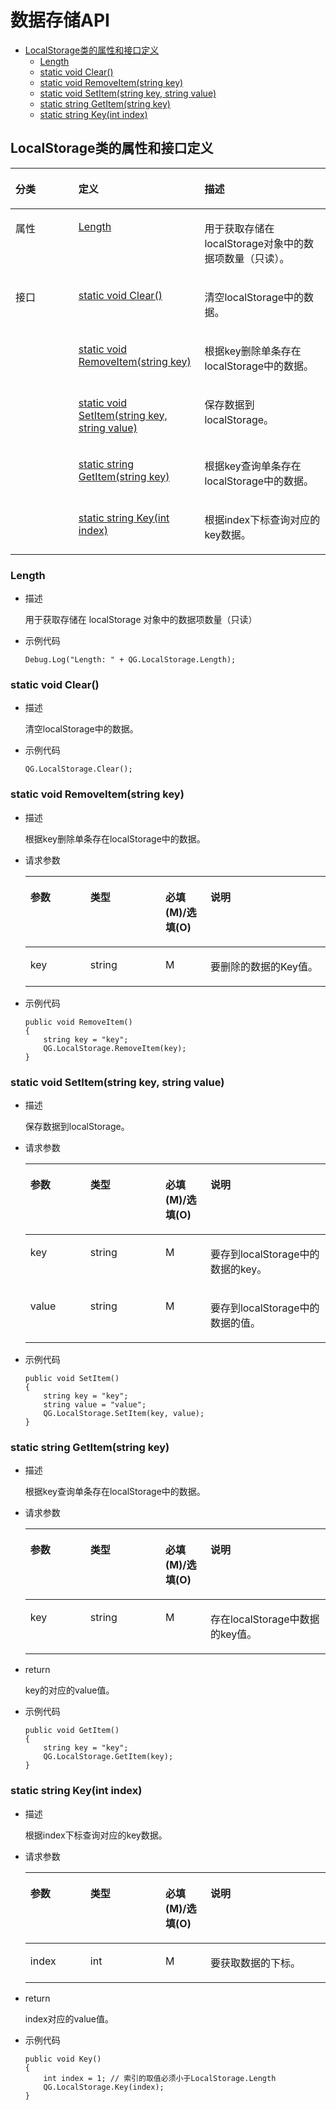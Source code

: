 # 数据存储API<a name="ZH-CN_TOPIC_0000001646566996"></a>

-   [LocalStorage类的属性和接口定义](#section75725131222)
    -   [Length](#section1697222151314)
    -   [static void Clear\(\)](#section2035405572817)
    -   [static void RemoveItem\(string key\)](#section1591718211292)
    -   [static void SetItem\(string key, string value\)](#section10159244102917)
    -   [static string GetItem\(string key\)](#section070295602911)
    -   [static string Key\(int index\)](#section1967251243017)

## LocalStorage类的属性和接口定义<a name="section75725131222"></a>

<a name="table12871118202312"></a>
<table><thead align="left"><tr id="row887161862317"><th class="cellrowborder" valign="top" width="20%" id="mcps1.1.4.1.1"><p id="p17784191719183"><a name="p17784191719183"></a><a name="p17784191719183"></a>分类</p>
</th>
<th class="cellrowborder" valign="top" width="40%" id="mcps1.1.4.1.2"><p id="p1087221813238"><a name="p1087221813238"></a><a name="p1087221813238"></a>定义</p>
</th>
<th class="cellrowborder" valign="top" width="40%" id="mcps1.1.4.1.3"><p id="p13872151862315"><a name="p13872151862315"></a><a name="p13872151862315"></a>描述</p>
</th>
</tr>
</thead>
<tbody><tr id="row1027385203615"><td class="cellrowborder" valign="top" width="20%" headers="mcps1.1.4.1.1 "><p id="p14784417181814"><a name="p14784417181814"></a><a name="p14784417181814"></a>属性</p>
</td>
<td class="cellrowborder" valign="top" width="40%" headers="mcps1.1.4.1.2 "><p id="p1343764061214"><a name="p1343764061214"></a><a name="p1343764061214"></a><a href="#section1697222151314">Length</a></p>
</td>
<td class="cellrowborder" valign="top" width="40%" headers="mcps1.1.4.1.3 "><p id="p943704010120"><a name="p943704010120"></a><a name="p943704010120"></a>用于获取存储在localStorage对象中的数据项数量（只读）。</p>
</td>
</tr>
<tr id="row08721518152316"><td class="cellrowborder" rowspan="5" valign="top" width="20%" headers="mcps1.1.4.1.1 "><p id="p178441718186"><a name="p178441718186"></a><a name="p178441718186"></a>接口</p>
</td>
<td class="cellrowborder" valign="top" width="40%" headers="mcps1.1.4.1.2 "><p id="p4921138162316"><a name="p4921138162316"></a><a name="p4921138162316"></a><a href="#section2035405572817">static void Clear()</a></p>
</td>
<td class="cellrowborder" valign="top" width="40%" headers="mcps1.1.4.1.3 "><p id="p2092033812314"><a name="p2092033812314"></a><a name="p2092033812314"></a>清空localStorage中的数据。</p>
</td>
</tr>
<tr id="row1797719202232"><td class="cellrowborder" valign="top" headers="mcps1.1.4.1.1 "><p id="p1897822016236"><a name="p1897822016236"></a><a name="p1897822016236"></a><a href="#section1591718211292">static void RemoveItem(string key)</a></p>
</td>
<td class="cellrowborder" valign="top" headers="mcps1.1.4.1.2 "><p id="p897810203231"><a name="p897810203231"></a><a name="p897810203231"></a>根据key删除单条存在localStorage中的数据。</p>
</td>
</tr>
<tr id="row929522282314"><td class="cellrowborder" valign="top" headers="mcps1.1.4.1.1 "><p id="p18295162292315"><a name="p18295162292315"></a><a name="p18295162292315"></a><a href="#section10159244102917">static void SetItem(string key, string value)</a></p>
</td>
<td class="cellrowborder" valign="top" headers="mcps1.1.4.1.2 "><p id="p629562272310"><a name="p629562272310"></a><a name="p629562272310"></a>保存数据到localStorage。</p>
</td>
</tr>
<tr id="row1322182413238"><td class="cellrowborder" valign="top" headers="mcps1.1.4.1.1 "><p id="p222110244232"><a name="p222110244232"></a><a name="p222110244232"></a><a href="#section070295602911">static string GetItem(string key)</a></p>
</td>
<td class="cellrowborder" valign="top" headers="mcps1.1.4.1.2 "><p id="p142218241237"><a name="p142218241237"></a><a name="p142218241237"></a>根据key查询单条存在localStorage中的数据。</p>
</td>
</tr>
<tr id="row75515155245"><td class="cellrowborder" valign="top" headers="mcps1.1.4.1.1 "><p id="p0551191512417"><a name="p0551191512417"></a><a name="p0551191512417"></a><a href="#section1967251243017">static string Key(int index)</a></p>
</td>
<td class="cellrowborder" valign="top" headers="mcps1.1.4.1.2 "><p id="p105511115152413"><a name="p105511115152413"></a><a name="p105511115152413"></a>根据index下标查询对应的key数据。</p>
</td>
</tr>
</tbody>
</table>

### Length<a name="section1697222151314"></a>

-   描述

    用于获取存储在 localStorage 对象中的数据项数量（只读）

-   示例代码

    ```
    Debug.Log("Length: " + QG.LocalStorage.Length);
    ```

### static void Clear\(\)<a name="section2035405572817"></a>

-   描述

    清空localStorage中的数据。

-   示例代码

    ```
    QG.LocalStorage.Clear();
    ```

### static void RemoveItem\(string key\)<a name="section1591718211292"></a>

-   描述

    根据key删除单条存在localStorage中的数据。

-   请求参数

    <a name="table1213561513532"></a>
    <table><thead align="left"><tr id="row413621535311"><th class="cellrowborder" valign="top" width="20%" id="mcps1.1.5.1.1"><p id="p8136141535313"><a name="p8136141535313"></a><a name="p8136141535313"></a>参数</p>
    </th>
    <th class="cellrowborder" valign="top" width="25%" id="mcps1.1.5.1.2"><p id="p14136101505312"><a name="p14136101505312"></a><a name="p14136101505312"></a>类型</p>
    </th>
    <th class="cellrowborder" valign="top" width="15%" id="mcps1.1.5.1.3"><p id="p101365155537"><a name="p101365155537"></a><a name="p101365155537"></a>必填(M)/选填(O)</p>
    </th>
    <th class="cellrowborder" valign="top" width="40%" id="mcps1.1.5.1.4"><p id="p4136215155310"><a name="p4136215155310"></a><a name="p4136215155310"></a>说明</p>
    </th>
    </tr>
    </thead>
    <tbody><tr id="row4136201595312"><td class="cellrowborder" valign="top" width="20%" headers="mcps1.1.5.1.1 "><p id="p6877101815320"><a name="p6877101815320"></a><a name="p6877101815320"></a>key</p>
    </td>
    <td class="cellrowborder" valign="top" width="25%" headers="mcps1.1.5.1.2 "><p id="p13876101817537"><a name="p13876101817537"></a><a name="p13876101817537"></a>string</p>
    </td>
    <td class="cellrowborder" valign="top" width="15%" headers="mcps1.1.5.1.3 "><p id="p1313711516535"><a name="p1313711516535"></a><a name="p1313711516535"></a>M</p>
    </td>
    <td class="cellrowborder" valign="top" width="40%" headers="mcps1.1.5.1.4 "><p id="p1092182125314"><a name="p1092182125314"></a><a name="p1092182125314"></a>要删除的数据的Key值。</p>
    </td>
    </tr>
    </tbody>
    </table>

-   示例代码

    ```
    public void RemoveItem()
    {
        string key = "key";
        QG.LocalStorage.RemoveItem(key);
    }
    ```

### static void SetItem\(string key, string value\)<a name="section10159244102917"></a>

-   描述

    保存数据到localStorage。

-   请求参数

    <a name="table68765418545"></a>
    <table><thead align="left"><tr id="row8877124125415"><th class="cellrowborder" valign="top" width="20%" id="mcps1.1.5.1.1"><p id="p1487710414540"><a name="p1487710414540"></a><a name="p1487710414540"></a>参数</p>
    </th>
    <th class="cellrowborder" valign="top" width="25%" id="mcps1.1.5.1.2"><p id="p2877741115419"><a name="p2877741115419"></a><a name="p2877741115419"></a>类型</p>
    </th>
    <th class="cellrowborder" valign="top" width="15%" id="mcps1.1.5.1.3"><p id="p18877541105415"><a name="p18877541105415"></a><a name="p18877541105415"></a>必填(M)/选填(O)</p>
    </th>
    <th class="cellrowborder" valign="top" width="40%" id="mcps1.1.5.1.4"><p id="p787754165410"><a name="p787754165410"></a><a name="p787754165410"></a>说明</p>
    </th>
    </tr>
    </thead>
    <tbody><tr id="row78771941185414"><td class="cellrowborder" valign="top" width="20%" headers="mcps1.1.5.1.1 "><p id="p1243665405410"><a name="p1243665405410"></a><a name="p1243665405410"></a>key</p>
    </td>
    <td class="cellrowborder" valign="top" width="25%" headers="mcps1.1.5.1.2 "><p id="p204368542546"><a name="p204368542546"></a><a name="p204368542546"></a>string</p>
    </td>
    <td class="cellrowborder" valign="top" width="15%" headers="mcps1.1.5.1.3 "><p id="p713465945410"><a name="p713465945410"></a><a name="p713465945410"></a>M</p>
    </td>
    <td class="cellrowborder" valign="top" width="40%" headers="mcps1.1.5.1.4 "><p id="p1443615413543"><a name="p1443615413543"></a><a name="p1443615413543"></a>要存到localStorage中的数据的key。</p>
    </td>
    </tr>
    <tr id="row15328134410540"><td class="cellrowborder" valign="top" width="20%" headers="mcps1.1.5.1.1 "><p id="p1643665413545"><a name="p1643665413545"></a><a name="p1643665413545"></a>value</p>
    </td>
    <td class="cellrowborder" valign="top" width="25%" headers="mcps1.1.5.1.2 "><p id="p18436105414547"><a name="p18436105414547"></a><a name="p18436105414547"></a>string</p>
    </td>
    <td class="cellrowborder" valign="top" width="15%" headers="mcps1.1.5.1.3 "><p id="p81331359145420"><a name="p81331359145420"></a><a name="p81331359145420"></a>M</p>
    </td>
    <td class="cellrowborder" valign="top" width="40%" headers="mcps1.1.5.1.4 "><p id="p8436135465411"><a name="p8436135465411"></a><a name="p8436135465411"></a>要存到localStorage中的数据的值。</p>
    </td>
    </tr>
    </tbody>
    </table>

-   示例代码

    ```
    public void SetItem()
    {
        string key = "key";
        string value = "value";
        QG.LocalStorage.SetItem(key, value);
    }
    ```

### static string GetItem\(string key\)<a name="section070295602911"></a>

-   描述

    根据key查询单条存在localStorage中的数据。

-   请求参数

    <a name="table165321712165611"></a>
    <table><thead align="left"><tr id="row1353251265618"><th class="cellrowborder" valign="top" width="20%" id="mcps1.1.5.1.1"><p id="p25331312165611"><a name="p25331312165611"></a><a name="p25331312165611"></a>参数</p>
    </th>
    <th class="cellrowborder" valign="top" width="25%" id="mcps1.1.5.1.2"><p id="p2533712175610"><a name="p2533712175610"></a><a name="p2533712175610"></a>类型</p>
    </th>
    <th class="cellrowborder" valign="top" width="15%" id="mcps1.1.5.1.3"><p id="p153331211566"><a name="p153331211566"></a><a name="p153331211566"></a>必填(M)/选填(O)</p>
    </th>
    <th class="cellrowborder" valign="top" width="40%" id="mcps1.1.5.1.4"><p id="p11533111212566"><a name="p11533111212566"></a><a name="p11533111212566"></a>说明</p>
    </th>
    </tr>
    </thead>
    <tbody><tr id="row12533121275616"><td class="cellrowborder" valign="top" width="20%" headers="mcps1.1.5.1.1 "><p id="p353321235613"><a name="p353321235613"></a><a name="p353321235613"></a>key</p>
    </td>
    <td class="cellrowborder" valign="top" width="25%" headers="mcps1.1.5.1.2 "><p id="p1853311210569"><a name="p1853311210569"></a><a name="p1853311210569"></a>string</p>
    </td>
    <td class="cellrowborder" valign="top" width="15%" headers="mcps1.1.5.1.3 "><p id="p16533111245611"><a name="p16533111245611"></a><a name="p16533111245611"></a>M</p>
    </td>
    <td class="cellrowborder" valign="top" width="40%" headers="mcps1.1.5.1.4 "><p id="p13533111295619"><a name="p13533111295619"></a><a name="p13533111295619"></a>存在localStorage中数据的key值。</p>
    </td>
    </tr>
    </tbody>
    </table>

-   return

    key的对应的value值。

-   示例代码

    ```
    public void GetItem()
    {
        string key = "key";
        QG.LocalStorage.GetItem(key);
    }
    ```

### static string Key\(int index\)<a name="section1967251243017"></a>

-   描述

    根据index下标查询对应的key数据。

-   请求参数

    <a name="table927304416578"></a>
    <table><thead align="left"><tr id="row16274244185715"><th class="cellrowborder" valign="top" width="20%" id="mcps1.1.5.1.1"><p id="p17274204455719"><a name="p17274204455719"></a><a name="p17274204455719"></a>参数</p>
    </th>
    <th class="cellrowborder" valign="top" width="25%" id="mcps1.1.5.1.2"><p id="p6274164495719"><a name="p6274164495719"></a><a name="p6274164495719"></a>类型</p>
    </th>
    <th class="cellrowborder" valign="top" width="15%" id="mcps1.1.5.1.3"><p id="p102742446573"><a name="p102742446573"></a><a name="p102742446573"></a>必填(M)/选填(O)</p>
    </th>
    <th class="cellrowborder" valign="top" width="40%" id="mcps1.1.5.1.4"><p id="p127415442571"><a name="p127415442571"></a><a name="p127415442571"></a>说明</p>
    </th>
    </tr>
    </thead>
    <tbody><tr id="row6274164419578"><td class="cellrowborder" valign="top" width="20%" headers="mcps1.1.5.1.1 "><p id="p727584455710"><a name="p727584455710"></a><a name="p727584455710"></a>index</p>
    </td>
    <td class="cellrowborder" valign="top" width="25%" headers="mcps1.1.5.1.2 "><p id="p162903541573"><a name="p162903541573"></a><a name="p162903541573"></a>int</p>
    </td>
    <td class="cellrowborder" valign="top" width="15%" headers="mcps1.1.5.1.3 "><p id="p8275184475716"><a name="p8275184475716"></a><a name="p8275184475716"></a>M</p>
    </td>
    <td class="cellrowborder" valign="top" width="40%" headers="mcps1.1.5.1.4 "><p id="p1927524495717"><a name="p1927524495717"></a><a name="p1927524495717"></a>要获取数据的下标。</p>
    </td>
    </tr>
    </tbody>
    </table>

-   return

    index对应的value值。

-   示例代码

    ```
    public void Key()
    {
        int index = 1; // 索引的取值必须小于LocalStorage.Length
        QG.LocalStorage.Key(index);
    }
    ```

